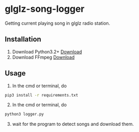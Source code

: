 # glglz-song-logger
Getting current playing song in glglz radio station.

## Installation
1. Download Python3.2+ [Download](https://www.python.org/)
2. Download FFmpeg [Download](https://github.com/BtbN/FFmpeg-Builds/releases)

## Usage
1. In the cmd or terminal, do
```bash
pip3 install -r requirements.txt
```
2. In the cmd or terminal, do
```bash
python3 logger.py
```
3. wait for the program to detect songs and download them.

